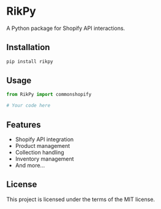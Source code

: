 # RikPy

A Python package for Shopify API interactions.

## Installation

```bash
pip install rikpy
```

## Usage

```python
from RikPy import commonshopify

# Your code here
```

## Features

- Shopify API integration
- Product management
- Collection handling
- Inventory management
- And more...

## License

This project is licensed under the terms of the MIT license. 